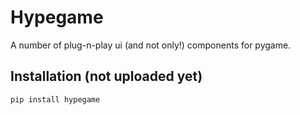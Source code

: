 # Hypegame

A number of plug-n-play ui (and not only!) components for pygame.

## Installation (not uploaded yet)
```sh
pip install hypegame
```

